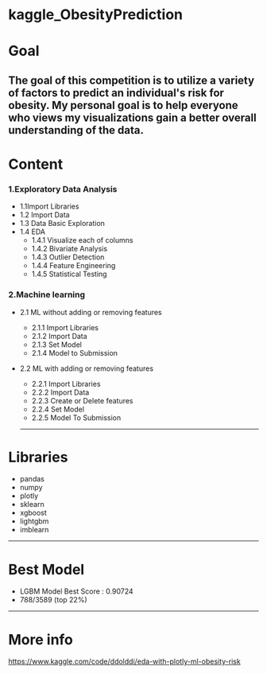 # kaggle_ObesityPrediction

# Goal
The goal of this competition is to utilize a variety of factors to predict an individual's risk for obesity.
My personal goal is to help everyone who views my visualizations gain a better overall understanding of the data.
--------------------------------------

# Content

### 1.Exploratory Data Analysis
- 1.1Import Libraries
- 1.2 Import Data
- 1.3 Data Basic Exploration
- 1.4 EDA
  - 1.4.1 Visualize each of columns
  - 1.4.2 Bivariate Analysis
  - 1.4.3 Outlier Detection
  - 1.4.4 Feature Engineering
  - 1.4.5 Statistical Testing
### 2.Machine learning
- 2.1 ML without adding or removing features
  - 2.1.1 Import Libraries
  - 2.1.2 Import Data
  - 2.1.3 Set Model
  - 2.1.4 Model to Submission
- 2.2 ML with adding or removing features
  - 2.2.1 Import Libraries
  - 2.2.2 Import Data
  - 2.2.3 Create or Delete features
  - 2.2.4 Set Model
  - 2.2.5 Model To Submission
 
  - --------------------------------------------------------
# Libraries
- pandas
- numpy
- plotly
- sklearn
- xgboost
- lightgbm
- imblearn

--------------------------------------------------------
# Best Model
- LGBM Model Best Score : 0.90724
- 788/3589 (top 22%)

------------------------------------------------------
# More info
https://www.kaggle.com/code/ddolddi/eda-with-plotly-ml-obesity-risk

  
